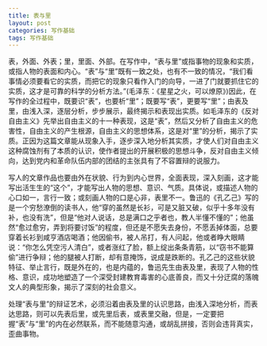 ```yaml
---
title: 表与里
layout: post
categories: 写作基础
tags: 写作基础
---
```


表，外面、外表；里，里面、外部。在写作中，“表与里”或指事物的现象和实质，或指人物的表面和内心。“表”与“里”既有一致之处，也有不一致的情况，“我们看事情必须要看它的实质，而把它的现象只看作入门的向导，一进了门就要抓住它的实质，这才是可靠的科学的分析方法。”(毛泽东：《星星之火，可以燎原》)因此，在写作的全过程中，既要识“表”，也要析“里”；既要写“表”，更要写“里”；由表及里，由浅入深，逐层分析，步步展示，最终揭示和表现出实质。如毛泽东的《反对自由主义》先举出自由主义的十一种表现，这是“表”，然后又分析了自由主义的危害性，自由主义的产生根源，自由主义的思想体系，这是对“里”的分析，揭示了实质。正因为这篇文章能从现象入手，逐步深入地分析其实质，才使人们对自由主义这种腐蚀剂有了本质的认识，使作者提出的开展积极的思想斗争，反对自由主义倾向，达到党内和革命队伍内部的团结的主张具有了不容置辩的说服力。

写人的文章作品也要由外在状貌、行为到内心世界，全面表现，深入刻画，这才能写出活生生的“这个”，才能写出人物的思想、意识、气质。具体说，或描述人物的心口如一，言行一致；或刻画人物的口是心非，表里不一。鲁迅的《孔乙己》写的是一个穷愁潦倒的读书人，他“穿的虽然是长衫，可是又脏又破，似乎十多年没有补，也没有洗”，但是“他对人说话，总是满口之乎者也，教人半懂不懂的”；他虽然“愈过愈穷，弄到将要讨饭”的程度，但还是不愿失去身份，不愿丢掉体面，总要穿着长衫到咸亨酒店喝酒；他因偷书，被人吊打，有人问起，他或者睁大眼睛说：“你怎么凭空污人清白”，或者涨红了脸，额上绽出条条青筋，以“窃书不能算偷”进行争辩；他的腿被人打断，却有意掩饰，说成是跌断的。孔乙己的这些状貌特征、举止言行，既是外在的，也是内蕴的，鲁迅先生由表及里，表现了人物的性格、意识，成功地塑造了一个深受封建教育毒害的心底善良，而又十分迂腐的落魄文人的典型形象，揭示了深刻的社会意义。

处理“表与里”的辩证艺术，必须沿着由表及里的认识思路，由浅入深地分析，而表达思路，则可以先表后里，或先里后表，或表里交融，但是，一定要把握“表”与“里”的内在必然联系，而不能随意沟通，或胡乱拼接，否则会违背真实，歪曲事物。 